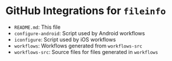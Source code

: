 # GitHub Integrations for `fileinfo`

- `README.md`: This file
- `configure-android`: Script used by Android workflows
- `iconfigure`: Script used by iOS workflows
- `workflows`: Workflows generated from `workflows-src`
- `workflows-src`: Source files for files generated in `workflows`

